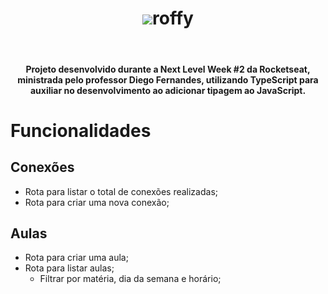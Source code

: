 <h1 align="center"><img  src="https://i.imgur.com/UTqEFoh.png">roffy</h1>
</br>
<h4 align="center">Projeto desenvolvido durante a Next Level Week #2 da Rocketseat, ministrada pelo professor Diego Fernandes,
utilizando TypeScript para auxiliar no desenvolvimento ao adicionar tipagem ao JavaScript.</h4>

# Funcionalidades

## Conexões

- Rota para listar o total de conexões realizadas;
- Rota para criar uma nova conexão;


## Aulas

- Rota para criar uma aula;
- Rota para listar aulas;
    - Filtrar por matéria, dia da semana e horário;
